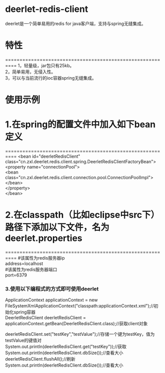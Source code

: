 # deerlet-redis-client
deerlet是一个简单易用的redis for java客户端，支持与spring无缝集成。

# 特性
==========================================================
1，轻量级，jar包只有25kb。<br/>
2，简单易用，无侵入性。<br/>
3，可以与当前流行的ioc容器spring无缝集成。<br/>

# 使用示例

# 1.在spring的配置文件中加入如下bean定义
==========================================================
\<bean id="deerletRedisClient" class="cn.zxl.deerlet.redis.client.spring.DeerletRedisClientFactoryBean"\><br/>
  \<property name="connectionPool"\><br/>
    \<bean class="cn.zxl.deerlet.redis.client.connection.pool.ConnectionPoolImpl"\>\</bean\><br/>
  \</property\><br/>
\</bean\><br/>

# 2.在classpath（比如eclipse中src下）路径下添加以下文件，名为deerlet.properties
==========================================================
\#该属性为redis服务器ip<br/>
address=localhost<br/>
\#该属性为redis服务器端口<br/>
port=6379<br/>

### 3.使用以下编程式的方式即可使用deerlet

ApplicationContext applicationContext = new<br/> FileSystemXmlApplicationContext("classpath:applicationContext.xml");//初始化spring容器<br/>
DeerletRedisClient deerletRedisClient = applicationContext.getBean(DeerletRedisClient.class);//获取client对象<br/>

deerletRedisClient.set("testKey","testValue");//存储一个键为testKey，值为testValue的键值对<br/>
System.out.println(deerletRedisClient.get("testKey"));//获取<br/>
System.out.println(deerletRedisClient.dbSize());//查看大小<br/>
deerletRedisClient.flushAll();//刷新<br/>
System.out.println(deerletRedisClient.dbSize());//查看大小<br/>
